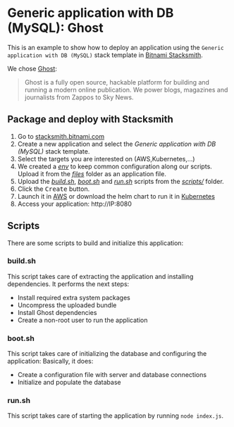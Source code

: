 # Generic application with DB (MySQL): Ghost

This is an example to show how to deploy an application using the `Generic application with DB (MySQL)` stack template in [Bitnami Stacksmith](stacksmith.bitnami.com).

We chose [Ghost](https://ghost.org/):

> Ghost is a fully open source, hackable platform for building and running a modern online publication. We power blogs, magazines and journalists from Zappos to Sky News.

## Package and deploy with Stacksmith

1. Go to [stacksmith.bitnami.com](https://stacksmith.bitnami.com)
2. Create a new application and select the _Generic application with DB (MySQL)_ stack template.
3. Select the targets you are interested on (AWS,Kubernetes,...)
4. We created a [_env_](files/env) to keep common configuration along our scripts. Upload it from the [_files_](files/) folder as an application file.
5. Upload the [_build.sh_](scripts/build.sh), [_boot.sh_](scripts/boot.sh) and [_run.sh_](scripts/run.sh) scripts from the [_scripts/_](scripts/) folder.
6. Click the <kbd>Create</kbd> button.
7. Launch it in [AWS](https://stacksmith.bitnami.com/support/quickstart-aws) or download the helm chart to run it in [Kubernetes](https://stacksmith.bitnami.com/support/quickstart-k8s)
8. Access your application: http://IP:8080

## Scripts

There are some scripts to build and initialize this application:

### build.sh

This script takes care of extracting the application and installing dependencies. It performs the next steps:

* Install required extra system packages
* Uncompress the uploaded bundle
* Install Ghost dependencies
* Create a non-root user to run the application

### boot.sh

This script takes care of initializing the database and configuring the application: Basically, it does:

* Create a configuration file with server and database connections
* Initialize and populate the database

### run.sh

This script takes care of starting the application by running `node index.js`.
